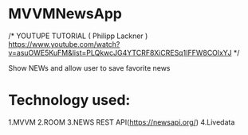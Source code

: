 # MVVMNewsApp
/* YOUTUPE TUTORIAL ( Philipp Lackner ) 
https://www.youtube.com/watch?v=asuOWE5KuFM&list=PLQkwcJG4YTCRF8XiCRESq1IFFW8COlxYJ */ 

Show NEWs and allow user to save favorite news

Technology used:
===============
1.MVVM
2.ROOM
3.NEWS REST API(https://newsapi.org/)
4.Livedata
